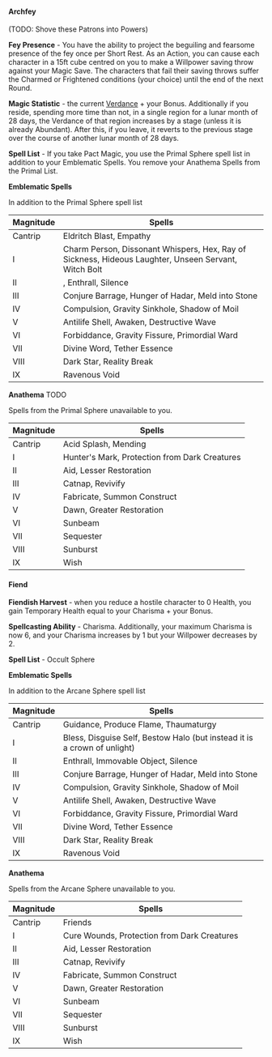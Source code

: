 #### Archfey

(TODO: Shove these Patrons into Powers)

**Fey Presence** - You have the ability to project the beguiling and fearsome presence of the fey once per Short Rest. As an Action, you can cause each character in a 15ft cube centred on you to make a Willpower saving throw against your Magic Save. The characters that fail their saving throws suffer the Charmed or Frightened conditions (your choice) until the end of the next Round.

**Magic Statistic** - the current [Verdance](/pedd/magic#-verdance-table) + your Bonus. Additionally if you reside, spending more time than not, in a single region for a lunar month of 28 days, the Verdance of that region increases by a stage (unless it is already Abundant). After this, if you leave, it reverts to the previous stage over the course of another lunar month of 28 days.

**Spell List** - If you take Pact Magic, you use the Primal Sphere spell list in addition to your Emblematic Spells. You remove your Anathema Spells from the Primal List.

**Emblematic Spells**

In addition to the Primal Sphere spell list

| Magnitude | Spells |
| --- | --- |
| Cantrip | Eldritch Blast, Empathy |
| I | Charm Person, Dissonant Whispers, Hex, Ray of Sickness, Hideous Laughter, Unseen Servant, Witch Bolt |
| II | , Enthrall, Silence | 3 TODO from here
| III | Conjure Barrage, Hunger of Hadar, Meld into Stone | 3
| IV | Compulsion, Gravity Sinkhole, Shadow of Moil | 3
| V | Antilife Shell, Awaken, Destructive Wave | 3
| VI | Forbiddance, Gravity Fissure, Primordial Ward | 3
| VII | Divine Word, Tether Essence | 2
| VIII | Dark Star, Reality Break | 2
| IX | Ravenous Void | 1

**Anathema** TODO

Spells from the Primal Sphere unavailable to you.

| Magnitude | Spells |
| --- | --- |
| Cantrip | Acid Splash, Mending |
| I | Hunter's Mark, Protection from Dark Creatures |
| II | Aid, Lesser Restoration | TODO from here
| III | Catnap, Revivify |
| IV | Fabricate, Summon Construct |
| V | Dawn, Greater Restoration |
| VI | Sunbeam |
| VII | Sequester |
| VIII | Sunburst |
| IX | Wish |

#### Fiend

**Fiendish Harvest** - when you reduce a hostile character to 0 Health, you gain Temporary Health equal to your Charisma + your Bonus.

**Spellcasting Ability** - Charisma. Additionally, your maximum Charisma is now 6, and your Charisma increases by 1 but your Willpower decreases by 2.

**Spell List** - Occult Sphere

**Emblematic Spells**

In addition to the Arcane Sphere spell list

| Magnitude | Spells |
| --- | --- | 
| Cantrip | Guidance, Produce Flame, Thaumaturgy |
| I | Bless, Disguise Self, Bestow Halo (but instead it is a crown of unlight) | 
| II | Enthrall, Immovable Object, Silence | TODO from here
| III | Conjure Barrage, Hunger of Hadar, Meld into Stone | 
| IV | Compulsion, Gravity Sinkhole, Shadow of Moil | 
| V | Antilife Shell, Awaken, Destructive Wave | 
| VI | Forbiddance, Gravity Fissure, Primordial Ward | 
| VII | Divine Word, Tether Essence | 
| VIII | Dark Star, Reality Break | 
| IX | Ravenous Void | 

**Anathema**

Spells from the Arcane Sphere unavailable to you.

| Magnitude | Spells |
| --- | --- | 
| Cantrip | Friends |
| I | Cure Wounds, Protection from Dark Creatures | 
| II | Aid, Lesser Restoration | TODO form here
| III | Catnap, Revivify | 
| IV | Fabricate, Summon Construct | 
| V | Dawn, Greater Restoration | 
| VI | Sunbeam | 
| VII | Sequester | 
| VIII | Sunburst | 
| IX | Wish | 